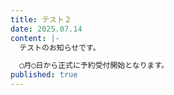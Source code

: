 ```yaml
---
title: テスト２
date: 2025.07.14
content: |-
  テストのお知らせです。

  ◯月◯日から正式に予約受付開始となります。
published: true
---
```

